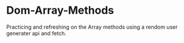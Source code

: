 # Dom-Array-Methods

Practicing and refreshing on the Array methods using a rendom user generater api and fetch.